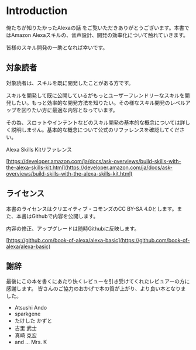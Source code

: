 # Introduction

俺たちが知りたかったAlexaの話 をご覧いただきありがとうございます。本書ではAmazon Alexaスキルの、音声設計、開発の効率化について触れていきます。

皆様のスキル開発の一助となれば幸いです。

## 対象読者

対象読者は、スキルを既に開発したことがある方です。

スキルを開発して既に公開しているがもっとユーザーフレンドリーなスキルを開発したい。もっと効率的な開発方法を知りたい。その様なスキル開発のレベルアップを図りたい方に最適な内容となっています。

その為、スロットやインテントなどのスキル開発の基本的な概念については詳しく説明しません。基本的な概念について公式のリファレンスを確認してください。

Alexa Skills Kitリファレンス

[https://developer.amazon.com/ja/docs/ask-overviews/build-skills-with-the-alexa-skills-kit.html](https://developer.amazon.com/ja/docs/ask-overviews/build-skills-with-the-alexa-skills-kit.html)

## ライセンス

本書のライセンスはクリエイティブ・コモンズのCC BY-SA 4.0とします。また、本書はGithubで内容を公開します。

内容の修正、アップグレードは随時Githubに反映します。

[https://github.com/book-of-alexa/alexa-basic](https://github.com/book-of-alexa/alexa-basic)

## 謝辞

最後にこの本を書くにあたり快くレビューを引き受けてくれたレビュアーの方に感謝します。
皆さんのご協力のおかげで本の質が上がり、より良い本となりました。

- Atsushi Ando
- sparkgene
- たけした かずと
- 古里 武士
- 真崎 克宏
- and ... Mrs. K
